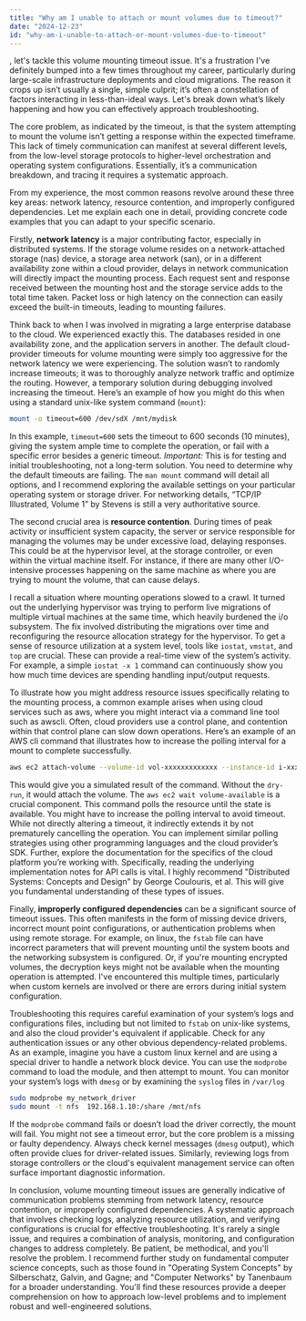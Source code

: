 ```yaml
---
title: "Why am I unable to attach or mount volumes due to timeout?"
date: "2024-12-23"
id: "why-am-i-unable-to-attach-or-mount-volumes-due-to-timeout"
---
```


, let's tackle this volume mounting timeout issue. It's a frustration I've definitely bumped into a few times throughout my career, particularly during large-scale infrastructure deployments and cloud migrations. The reason it crops up isn’t usually a single, simple culprit; it’s often a constellation of factors interacting in less-than-ideal ways. Let's break down what’s likely happening and how you can effectively approach troubleshooting.

The core problem, as indicated by the timeout, is that the system attempting to mount the volume isn’t getting a response within the expected timeframe. This lack of timely communication can manifest at several different levels, from the low-level storage protocols to higher-level orchestration and operating system configurations. Essentially, it’s a communication breakdown, and tracing it requires a systematic approach.

From my experience, the most common reasons revolve around these three key areas: network latency, resource contention, and improperly configured dependencies. Let me explain each one in detail, providing concrete code examples that you can adapt to your specific scenario.

Firstly, **network latency** is a major contributing factor, especially in distributed systems. If the storage volume resides on a network-attached storage (nas) device, a storage area network (san), or in a different availability zone within a cloud provider, delays in network communication will directly impact the mounting process. Each request sent and response received between the mounting host and the storage service adds to the total time taken. Packet loss or high latency on the connection can easily exceed the built-in timeouts, leading to mounting failures.

Think back to when I was involved in migrating a large enterprise database to the cloud. We experienced exactly this. The databases resided in one availability zone, and the application servers in another. The default cloud-provider timeouts for volume mounting were simply too aggressive for the network latency we were experiencing. The solution wasn’t to randomly increase timeouts; it was to thoroughly analyze network traffic and optimize the routing. However, a temporary solution during debugging involved increasing the timeout. Here’s an example of how you might do this when using a standard unix-like system command (`mount`):

```bash
mount -o timeout=600 /dev/sdX /mnt/mydisk
```
In this example, `timeout=600` sets the timeout to 600 seconds (10 minutes), giving the system ample time to complete the operation, or fail with a specific error besides a generic timeout. *Important:* This is for testing and initial troubleshooting, not a long-term solution. You need to determine why the default timeouts are failing. The `man mount` command will detail all options, and I recommend exploring the available settings on your particular operating system or storage driver. For networking details, “TCP/IP Illustrated, Volume 1” by Stevens is still a very authoritative source.

The second crucial area is **resource contention**. During times of peak activity or insufficient system capacity, the server or service responsible for managing the volumes may be under excessive load, delaying responses. This could be at the hypervisor level, at the storage controller, or even within the virtual machine itself. For instance, if there are many other I/O-intensive processes happening on the same machine as where you are trying to mount the volume, that can cause delays.

I recall a situation where mounting operations slowed to a crawl. It turned out the underlying hypervisor was trying to perform live migrations of multiple virtual machines at the same time, which heavily burdened the i/o subsystem. The fix involved distributing the migrations over time and reconfiguring the resource allocation strategy for the hypervisor. To get a sense of resource utilization at a system level, tools like `iostat`, `vmstat`, and `top` are crucial. These can provide a real-time view of the system’s activity. For example, a simple `iostat -x 1` command can continuously show you how much time devices are spending handling input/output requests.

To illustrate how you might address resource issues specifically relating to the mounting process, a common example arises when using cloud services such as aws, where you might interact via a command line tool such as awscli. Often, cloud providers use a control plane, and contention within that control plane can slow down operations. Here’s an example of an AWS cli command that illustrates how to increase the polling interval for a mount to complete successfully.

```bash
aws ec2 attach-volume --volume-id vol-xxxxxxxxxxxxx --instance-id i-xxxxxxxxxxxxx --device /dev/sdf --dry-run --region us-west-2
```

This would give you a simulated result of the command. Without the `dry-run`, it would attach the volume. The `aws ec2 wait volume-available` is a crucial component. This command polls the resource until the state is available. You might have to increase the polling interval to avoid timeout. While not directly altering a timeout, it indirectly extends it by not prematurely cancelling the operation. You can implement similar polling strategies using other programming languages and the cloud provider’s SDK. Further, explore the documentation for the specifics of the cloud platform you’re working with. Specifically, reading the underlying implementation notes for API calls is vital. I highly recommend "Distributed Systems: Concepts and Design" by George Coulouris, et al. This will give you fundamental understanding of these types of issues.

Finally, **improperly configured dependencies** can be a significant source of timeout issues. This often manifests in the form of missing device drivers, incorrect mount point configurations, or authentication problems when using remote storage. For example, on linux, the `fstab` file can have incorrect parameters that will prevent mounting until the system boots and the networking subsystem is configured. Or, if you're mounting encrypted volumes, the decryption keys might not be available when the mounting operation is attempted. I've encountered this multiple times, particularly when custom kernels are involved or there are errors during initial system configuration.

Troubleshooting this requires careful examination of your system’s logs and configurations files, including but not limited to `fstab` on unix-like systems, and also the cloud provider's equivalent if applicable. Check for any authentication issues or any other obvious dependency-related problems. As an example, imagine you have a custom linux kernel and are using a special driver to handle a network block device. You can use the `modprobe` command to load the module, and then attempt to mount. You can monitor your system’s logs with `dmesg` or by examining the `syslog` files in `/var/log`

```bash
sudo modprobe my_network_driver
sudo mount -t nfs  192.168.1.10:/share /mnt/nfs
```

If the `modprobe` command fails or doesn’t load the driver correctly, the mount will fail. You might not see a timeout error, but the core problem is a missing or faulty dependency. Always check kernel messages (`dmesg` output), which often provide clues for driver-related issues. Similarly, reviewing logs from storage controllers or the cloud's equivalent management service can often surface important diagnostic information.

In conclusion, volume mounting timeout issues are generally indicative of communication problems stemming from network latency, resource contention, or improperly configured dependencies. A systematic approach that involves checking logs, analyzing resource utilization, and verifying configurations is crucial for effective troubleshooting. It's rarely a single issue, and requires a combination of analysis, monitoring, and configuration changes to address completely. Be patient, be methodical, and you'll resolve the problem. I recommend further study on fundamental computer science concepts, such as those found in "Operating System Concepts" by Silberschatz, Galvin, and Gagne; and "Computer Networks" by Tanenbaum for a broader understanding. You'll find these resources provide a deeper comprehension on how to approach low-level problems and to implement robust and well-engineered solutions.
